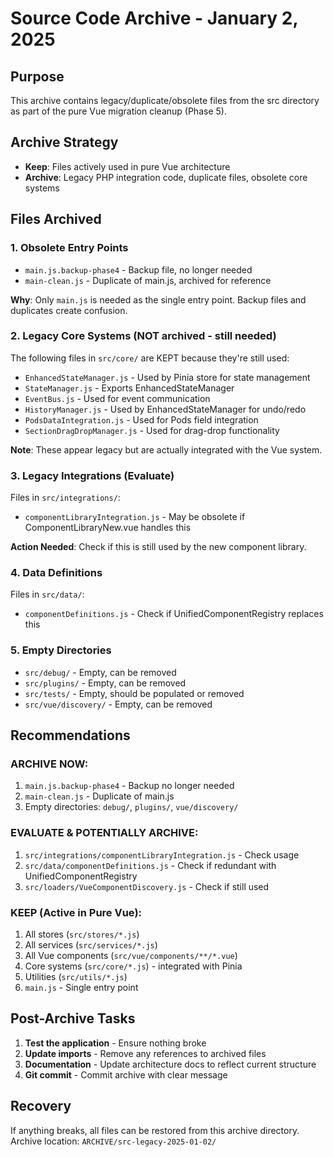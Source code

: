 # Source Code Archive - January 2, 2025

## Purpose
This archive contains legacy/duplicate/obsolete files from the src directory as part of the pure Vue migration cleanup (Phase 5).

## Archive Strategy
- **Keep**: Files actively used in pure Vue architecture
- **Archive**: Legacy PHP integration code, duplicate files, obsolete core systems

## Files Archived

### 1. Obsolete Entry Points
- `main.js.backup-phase4` - Backup file, no longer needed
- `main-clean.js` - Duplicate of main.js, archived for reference

**Why**: Only `main.js` is needed as the single entry point. Backup files and duplicates create confusion.

### 2. Legacy Core Systems (NOT archived - still needed)
The following files in `src/core/` are KEPT because they're still used:
- `EnhancedStateManager.js` - Used by Pinia store for state management
- `StateManager.js` - Exports EnhancedStateManager
- `EventBus.js` - Used for event communication
- `HistoryManager.js` - Used by EnhancedStateManager for undo/redo
- `PodsDataIntegration.js` - Used for Pods field integration
- `SectionDragDropManager.js` - Used for drag-drop functionality

**Note**: These appear legacy but are actually integrated with the Vue system.

### 3. Legacy Integrations (Evaluate)
Files in `src/integrations/`:
- `componentLibraryIntegration.js` - May be obsolete if ComponentLibraryNew.vue handles this

**Action Needed**: Check if this is still used by the new component library.

### 4. Data Definitions
Files in `src/data/`:
- `componentDefinitions.js` - Check if UnifiedComponentRegistry replaces this

### 5. Empty Directories
- `src/debug/` - Empty, can be removed
- `src/plugins/` - Empty, can be removed
- `src/tests/` - Empty, should be populated or removed
- `src/vue/discovery/` - Empty, can be removed

## Recommendations

### ARCHIVE NOW:
1. `main.js.backup-phase4` - Backup no longer needed
2. `main-clean.js` - Duplicate of main.js
3. Empty directories: `debug/`, `plugins/`, `vue/discovery/`

### EVALUATE & POTENTIALLY ARCHIVE:
1. `src/integrations/componentLibraryIntegration.js` - Check usage
2. `src/data/componentDefinitions.js` - Check if redundant with UnifiedComponentRegistry
3. `src/loaders/VueComponentDiscovery.js` - Check if still used

### KEEP (Active in Pure Vue):
1. All stores (`src/stores/*.js`)
2. All services (`src/services/*.js`)
3. All Vue components (`src/vue/components/**/*.vue`)
4. Core systems (`src/core/*.js`) - integrated with Pinia
5. Utilities (`src/utils/*.js`)
6. `main.js` - Single entry point

## Post-Archive Tasks

1. **Test the application** - Ensure nothing broke
2. **Update imports** - Remove any references to archived files
3. **Documentation** - Update architecture docs to reflect current structure
4. **Git commit** - Commit archive with clear message

## Recovery
If anything breaks, all files can be restored from this archive directory.
Archive location: `ARCHIVE/src-legacy-2025-01-02/`
